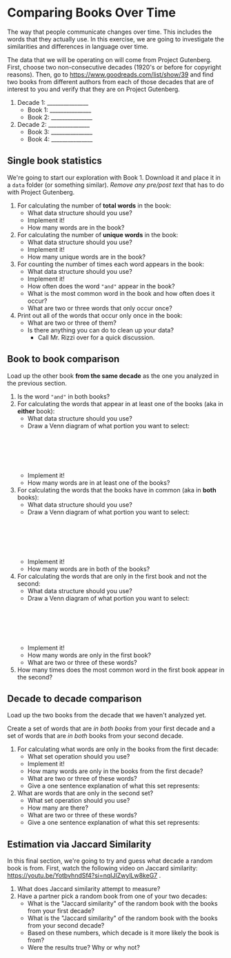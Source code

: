 # Comparing Books Over Time

The way that people communicate changes over time. This includes the words
that they actually use. In this exercise, we are going to investigate the
similarities and differences in language over time.

The data that we will be operating on will come from Project Gutenberg. First,
choose two non-consecutive decades (1920's or before for copyright reasons).
Then, go to https://www.goodreads.com/list/show/39 and find two books from
different authors from each of those decades that are of interest to you
and verify that they are on Project Gutenberg.

1. Decade 1: _______________
    - Book 1: _______________
    - Book 2: _______________
2. Decade 2: _______________
    - Book 3: _______________
    - Book 4: _______________

## Single book statistics

We're going to start our exploration with Book 1. Download it and place it in
a `data` folder (or something similar). _Remove any pre/post text_ that has to do
with Project Gutenberg.

1. For calculating the number of **total words** in the book:
    - What data structure should you use?
    - Implement it!
    - How many words are in the book?
2. For calculating the number of **unique words** in the book:
    - What data structure should you use?
    - Implement it!
    - How many unique words are in the book?
3. For counting the number of times each word appears in the book:
    - What data structure should you use?
    - Implement it!
    - How often does the word `"and"` appear in the book?
    - What is the most common word in the book and how often does it occur? 
    - What are two or three words that only occur once?
4. Print out all of the words that occur only once in the book:
    - What are two or three of them?
    - Is there anything you can do to clean up your data?
        - Call Mr. Rizzi over for a quick discussion.

## Book to book comparison

Load up the other book **from the same decade** as the one you analyzed in the
previous section.

1. Is the word `"and"` in both books?
2. For calculating the words that appear in at least one of the books (aka in **either** book):
    - What data structure should you use?
    - Draw a Venn diagram of what portion you want to select:
        ```






        ```
    - Implement it!
    - How many words are in at least one of the books?
3. For calculating the words that the books have in common (aka in **both** books):
    - What data structure should you use?
    - Draw a Venn diagram of what portion you want to select:
        ```






        ```
    - Implement it!
    - How many words are in both of the books?
4. For calculating the words that are only in the first book and not the second:
    - What data structure should you use?
    - Draw a Venn diagram of what portion you want to select:
        ```






        ```
    - Implement it!
    - How many words are only in the first book?
    - What are two or three of these words?
5. How many times does the most common word in the first book appear in the second?

## Decade to decade comparison

Load up the two books from the decade that we haven't analyzed yet.

Create a set of words that are _in both books_ from your first decade and a set
of words that are _in both_ books from your second decade.

1. For calculating what words are only in the books from the first decade:
    - What set operation should you use?
    - Implement it!
    - How many words are only in the books from the first decade?
    - What are two or three of these words?
    - Give a one sentence explanation of what this set represents:
2. What are words that are only in the second set?
    - What set operation should you use?
    - How many are there?
    - What are two or three of these words?
    - Give a one sentence explanation of what this set represents:

## Estimation via Jaccard Similarity

In this final section, we're going to try and guess what decade a random book
is from. First, watch the following video on Jaccard similarity:
https://youtu.be/YotbvhndSf4?si=nqIJlZwylLw8keG7 .

1. What does Jaccard similarity attempt to measure?
2. Have a partner pick a random book from one of your two decades:
    - What is the "Jaccard similarity" of the random book with the books from
      your first decade?
    - What is the "Jaccard similarity" of the random book with the books from
      your second decade?
    - Based on these numbers, which decade is it more likely the book is from?
    - Were the results true? Why or why not?
